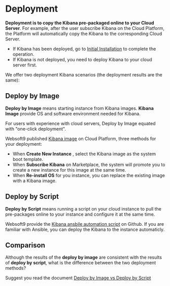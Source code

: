 # Deployment

**Deployment is to copy the Kibana pre-packaged online to your Cloud Server**. For example, after the user subscribe Kibana on the Cloud Platform, the Platform will automatically copy the Kibana to the corresponding Cloud Server.

- If Kibana has been deployed, go to [Initial Installation](/zh/stack-installation.md) to complete the operation.
- If Kibana is not deployed, you need to deploy Kibana to your cloud server first.

We offer two deployment Kibana scenarios (the deployment results are the same):

## Deploy by Image

**Deploy by Image** means starting instance from Kibana images. **Kibana Image** provide OS and software environment needed for Kibana.

For users with experience with cloud servers, Deploy by Image equated with "one-click deployment".

Websoft9 published [Kibana image](https://apps.websoft9.com/kibana) on Cloud Platform, three methods for your deployment:

* When **Create New Instance** , select the Kibana image as the system boot template.
* When **Subscribe Kibana** on Marketplace, the system will promote you to create a new instance for this image at the same time.
* When **Re-install OS** for you instance, you can replace the existing image with a Kibana image.

## Deploy by Script

**Deploy by Script** means running a script on your cloud instance to pull the pre-packages online to your instance and configure it at the same time.

Websoft9 provide the [Kibana ansbile automation script](https://github.com/Websoft9/ansible-kibana) on Github. If you are familiar with Ansible, you can deploy the Kibana to the instance automaticly.

## Comparison

Although the results of the **deploy by image** are consistent with the results of **deploy by script**, what is the difference between the two deployment methods?

Suggest you read the document [Deploy by Image vs Deploy by Script](https://support.websoft9.com/docs/faq/bz-product.html#deployment-comparison)